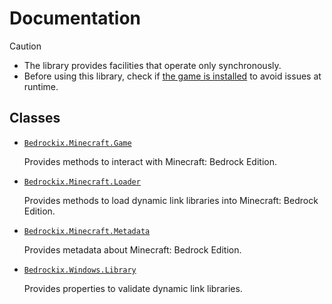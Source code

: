 # Documentation

> [!CAUTION]
> - The library provides facilities that operate only synchronously.
> - Before using this library, check if [the game is installed](Bedrockix.Minecraft.Game.md#gameinstalled) to avoid issues at runtime.

## Classes

- [`Bedrockix.Minecraft.Game`](Bedrockix.Minecraft.Game.md)

    Provides methods to interact with Minecraft: Bedrock Edition.

- [`Bedrockix.Minecraft.Loader`](Bedrockix.Minecraft.Loader.md)

    Provides methods to load dynamic link libraries into Minecraft: Bedrock Edition.

- [`Bedrockix.Minecraft.Metadata`](Bedrockix.Minecraft.Metadata.md)

    Provides metadata about Minecraft: Bedrock Edition.

- [`Bedrockix.Windows.Library`](Bedrockix.Windows.Library.md)

    Provides properties to validate dynamic link libraries.
